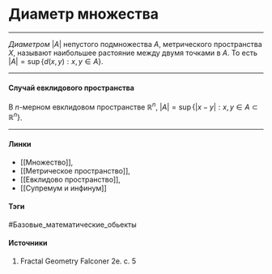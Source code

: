 # Диаметр множества
***
*Диаметром* $|A|$ непустого подмножества $A$, метрического пространства $X$, называют наибольшее растояние между двумя точками в $A$. То есть $|A|=\sup\{d(x,y):x,y\in A\}$.
***
#### Случай евклидового пространства
В $n$-мерном евклидовом пространстве $\mathbb{R}^{n}$, $|A|=\sup\{|x-y|:x,y\in A\subset\mathbb{R}^{n}\}$.
***
#### Линки
- [[Множество]],
- [[Метрическое пространство]],
- [[Евклидово пространство]],
- [[Супремум и инфинум]]
#### Тэги
 #Базовые_математические_обьекты 
#### Источники
 1. Fractal Geometry Falconer 2e. с. 5